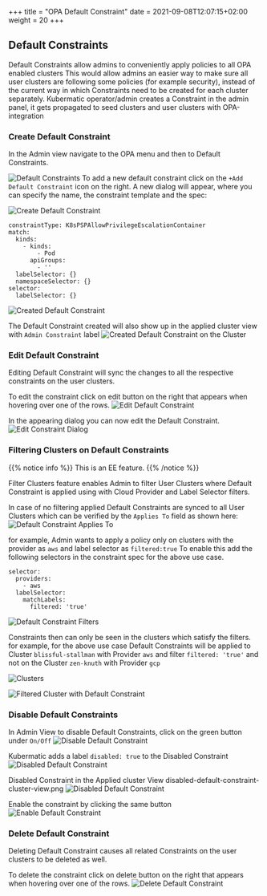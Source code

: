 +++
title = "OPA Default Constraint"
date = 2021-09-08T12:07:15+02:00
weight = 20
+++

## Default Constraints

Default Constraints allow admins to conveniently apply policies to all OPA enabled clusters
This would allow admins an easier way to make sure all user clusters are following some policies (for example security), instead of the current way in which Constraints need to be created for each cluster separately.
Kubermatic operator/admin creates a Constraint in the admin panel, it gets propagated to seed clusters and user clusters with OPA-integration

### Create Default Constraint

In the Admin view navigate to the OPA menu and then to Default Constraints.

![Default Constraints](/img/kubermatic/v2.19/ui/default-constraint-admin.png?height=300px&classes=shadow,border "Default Constraints")
To add a new default constraint click on the `+Add Default Constraint` icon on the right. A new dialog will appear, where you can specify the name, the constraint template and the spec:

![Create Default Constraint](/img/kubermatic/v2.19/ui/create-default-constraint-dialog.png?height=300px&classes=shadow,border "Create Default Constraint")

```
constraintType: K8sPSPAllowPrivilegeEscalationContainer
match:
  kinds:
    - kinds:
        - Pod
      apiGroups:
        - ''
  labelSelector: {}
  namespaceSelector: {}
selector:
  labelSelector: {}
```

![Created Default Constraint](/img/kubermatic/v2.19/ui/default-constraint-admin-view.png?height=200px&classes=shadow,border "Created Default Constraint")

The Default Constraint created will also show up in the applied cluster view with `Admin Constraint` label
![Created Default Constraint on the Cluster](/img/kubermatic/v2.19/ui/default_constraint_cluster_view.png?height=200px&classes=shadow,border "Created Default Constraint on the Cluster")

### Edit Default Constraint

Editing Default Constraint will sync the changes to all the respective constraints on the user clusters.

To edit the constraint click on edit button on the right that appears when hovering over one of the rows.
![Edit Default Constraint](/img/kubermatic/v2.19/ui/edit-delete-default-constraint.png?height=200px&classes=shadow,border "Edit Default Constraint")

In the appearing dialog you can now edit the Default Constraint.
![Edit Constraint Dialog](/img/kubermatic/v2.19/ui/edit-default-constraint-dialog.png?height=350px&classes=shadow,border "Edit Constraint Dialog")

### Filtering Clusters on Default Constraints

{{% notice info %}}
This is an EE feature.
{{% /notice %}}

Filter Clusters feature enables Admin to filter User Clusters where Default Constraint is applied using with  Cloud Provider and Label Selector filters.

In case of no filtering applied Default Constraints are synced to all User Clusters which can be verified by the `Applies To` field as shown here:
![Default Constraint Applies To](/img/kubermatic/v2.19/ui/default-constraint-admin-view.png?height=200px&classes=shadow,border "Default Constraint Applies To")

for example, Admin wants to apply a policy only on clusters with the provider as `aws` and label selector as `filtered:true`
To enable this add the following selectors in the constraint spec for the above use case.

```
selector:
  providers:
    - aws
  labelSelector:
    matchLabels:
      filtered: 'true'
```

![Default Constraint Filters](/img/kubermatic/v2.19/ui/default-constraint-applied-to.png?height=200px&classes=shadow,border "Default Constraint Filters")

Constraints then can only be seen in the clusters which satisfy the filters.
for example, for the above use case Default Constraints will be applied to Cluster `blissful-stallman` with Provider `aws` and filter `filtered: 'true'` and not on the Cluster `zen-knuth` with Provider `gcp`

![Clusters](/img/kubermatic/v2.19/ui/filtered-clusters.png?height=200px&classes=shadow,border "Clusters")

![Filtered Cluster with Default Constraint](/img/kubermatic/v2.19/ui/cluster-aws-filter.png?height=400px&classes=shadow,border "Filtered Cluster with Default Constraint")

### Disable Default Constraints

In Admin View to disable Default Constraints, click on the green button under `On/Off`
![Disable Default Constraint](/img/kubermatic/v2.19/ui/default-constraint-on.png?height=200px&classes=shadow,border "Disable Default Constraint")

Kubermatic adds a label `disabled: true` to the Disabled Constraint
![Disabled Default Constraint](/img/kubermatic/v2.19/ui/default-constraint-default-true.png?height=400px&classes=shadow,border "Disabled Default Constraint")

Disabled Constraint in the Applied cluster View
disabled-default-constraint-cluster-view.png
![Disabled Default Constraint](/img/kubermatic/v2.19/ui/disabled-default-constraint-cluster-view.png?height=200px&classes=shadow,border "Disabled Default Constraint")


Enable the constraint by clicking the same button
![Enable Default Constraint](/img/kubermatic/v2.19/ui/disabled-default-constraint.png?height=200px&classes=shadow,border "Enable Default Constraint")

### Delete Default Constraint

Deleting Default Constraint causes all related Constraints on the user clusters to be deleted as well.

To delete the constraint click on delete button on the right that appears when hovering over one of the rows.
![Delete Default Constraint](/img/kubermatic/v2.19/ui/edit-delete-default-constraint.png?height=200px&classes=shadow,border "Delete Default Constraint")